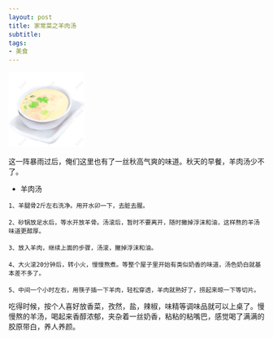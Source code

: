 ```yaml
---
layout: post
title: 家常菜之羊肉汤 
subtitle: 
tags:
- 美食
---
```


![](/img/yangroutang.jpeg)

这一阵暴雨过后，俺们这里也有了一丝秋高气爽的味道。秋天的早餐，羊肉汤少不了。

- 羊肉汤

```
1、羊腿骨2斤左右洗净。用开水卯一下，去脏去腥。

2、砂锅放足水后，等水开放羊骨。汤滚后，暂时不要离开，随时撇掉浮沫和油，这样熬的羊汤味道更醇厚。

3、放入羊肉，继续上面的步骤，汤滚，撇掉浮沫和油。

4、大火滚20分钟后，转小火，慢慢熬煮。等整个屋子里开始有类似奶香的味道，汤色奶白就基本差不多了。

5、中间一个小时左右，用筷子插一下羊肉，轻松穿透，羊肉就熟好了，捞起来晾一下等切片。
```

吃得时候，按个人喜好放香菜，孜然，盐，辣椒，味精等调味品就可以上桌了。慢慢熬的羊汤，喝起来香醇浓郁，夹杂着一丝奶香，粘粘的粘嘴巴，感觉喝了满满的胶原带白，养人养颜。

